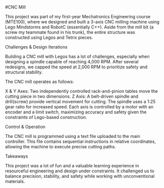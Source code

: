 #CNC Mill

This project was part of my first-year Mechatronics Engineering course (MTE100), where we designed and built a 3-axis CNC milling machine using Lego Mindstorms and RobotC (essentially C++). Aside from the mill bit (a screw my teammate found in his trunk), the entire structure was constructed using Legos and Tetrix pieces.

Challenges & Design Iterations

Building a CNC mill with Legos has a lot of challenges, especially when designing a spindle capable of reaching 4,000 RPM. After several redesigns, we capped the speed at 2,000 RPM to prioritize safety and structural stability.

The CNC mill operates as follows:

X & Y Axes: Two independently controlled rack-and-pinion tables move the cutting piece in two dimensions.
Z Axis: A belt-driven spindle and drill(screw) provide vertical movement for cutting. The spindle uses a 1:25 gear ratio for increased speed.
Each axis is controlled by a motor with an encoder and a limit switch, maximizing accuracy and safety given the constraints of Lego-based construction.

Control & Operation

The CNC mill is programmed using a text file uploaded to the main controller. This file contains sequential instructions in relative coordinates, allowing the machine to execute precise cutting paths.

Takeaways

This project was a lot of fun and a valuable learning experience in resourceful engineering and design under constraints. It challenged us to balance precision, stability, and safety while working with unconventional materials.
